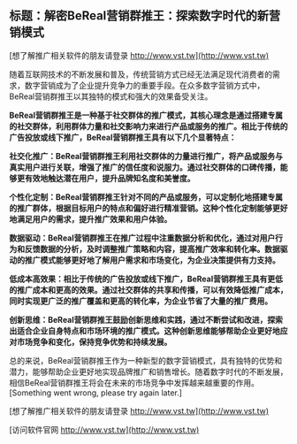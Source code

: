 ## **标题：解密BeReal营销群推王：探索数字时代的新营销模式**

[想了解推广相关软件的朋友请登录 http://www.vst.tw](http://www.vst.tw)

随着互联网技术的不断发展和普及，传统营销方式已经无法满足现代消费者的需求，数字营销成为了企业提升竞争力的重要手段。在众多数字营销方式中，BeReal营销群推王以其独特的模式和强大的效果备受关注。

**BeReal营销群推王是一种基于社交群体的推广模式，其核心理念是通过搭建专属的社交群体，利用群体力量和社交影响力来进行产品或服务的推广。相比于传统的广告投放或线下推广，BeReal营销群推王具有以下几个显著特点：**

**社交化推广：BeReal营销群推王利用社交群体的力量进行推广，将产品或服务与真实用户进行关联，增强了推广的信任度和说服力。通过社交群体的口碑传播，能够更有效地触达潜在用户，提升品牌知名度和美誉度。**

**个性化定制：BeReal营销群推王针对不同的产品或服务，可以定制化地搭建专属的推广群体，根据目标用户的特点和偏好进行精准营销。这种个性化定制能够更好地满足用户的需求，提升推广效果和用户体验。**

**数据驱动：BeReal营销群推王在推广过程中注重数据分析和优化，通过对用户行为和反馈数据的分析，及时调整推广策略和内容，提高推广效率和转化率。数据驱动的推广模式能够更好地了解用户需求和市场变化，为企业决策提供有力支持。**

**低成本高效果：相比于传统的广告投放或线下推广，BeReal营销群推王具有更低的推广成本和更高的效果。通过社交群体的共享和传播，可以有效降低推广成本，同时实现更广泛的推广覆盖和更高的转化率，为企业节省了大量的推广费用。**

**创新思维：BeReal营销群推王鼓励创新思维和实践，通过不断尝试和改进，探索出适合企业自身特点和市场环境的推广模式。这种创新思维能够帮助企业更好地应对市场竞争和变化，保持竞争优势和持续发展。**

总的来说，BeReal营销群推王作为一种新型的数字营销模式，具有独特的优势和潜力，能够帮助企业更好地实现品牌推广和销售增长。随着数字时代的不断发展，相信BeReal营销群推王将会在未来的市场竞争中发挥越来越重要的作用。
[Something went wrong, please try again later.]

[想了解推广相关软件的朋友请登录 http://www.vst.tw](http://www.vst.tw)


[访问软件官网 http://www.vst.tw](http://www.vst.tw)
